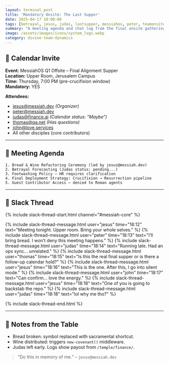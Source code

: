 ```yaml
---
layout: terminal_post
title: 'Mandatory Onsite: The Last Supper'
date: 2025-04-17 10:00:00
tags: [betrayal, jesus, judas, lastsupper, messiahos, peter, teamonsite, thomas, john]
summary: "A meeting agenda and chat log from the final onsite gathering of the MessiahOS core team."
image: /assets/images/icons/system_logs.webp
category: divine-team-dynamics
---
```


## 📅 Calendar Invite

**Event:** MessiahOS Q1 Offsite – Final Alignment Supper  
**Location:** Upper Room, Jerusalem Campus  
**Time:** Thursday, 7:00 PM (pre-crucifixion window)  
**Mandatory:** YES

**Attendees:**

-   jesus@messiah.dev _(Organizer)_
-   peter@messiah.dev
-   judas@finance.ai _(Calendar status: “Maybe”)_
-   thomas@qa.net _(Has questions)_
-   john@love.services
-   All other disciples (core contributors)

---

## 🧾 Meeting Agenda

```
1. Bread & Wine Refactoring Ceremony (led by jesus@messiah.dev)
2. Betrayal Forecasting (Judas status: pending...)
3. Footwashing Policy — HR requires clarification
4. Final Deployment Strategy: Crucifixion → Resurrection pipeline
5. Guest Contributor Access — denied to Roman agents
```

---

## 💬 Slack Thread

{% include slack-thread-start.html channel="#messiah-core" %}

{% include slack-thread-message.html user="jesus" time="18:12" text="Meeting tonight. Upper room. Bring your whole selves." %}
{% include slack-thread-message.html user="peter" time="18:13" text="I’ll bring bread. I won’t deny this meeting happens." %}
{% include slack-thread-message.html user="judas" time="18:14" text="Running late. Had an ops sync... unrelated." %}
{% include slack-thread-message.html user="thomas" time="18:15" text="Is this the real final supper or is there a follow-up calendar hold?" %}
{% include slack-thread-message.html user="jesus" time="18:16" text="This is the one. After this, I go into silent mode." %}
{% include slack-thread-message.html user="john" time="18:17" text="Can confirm... love the energy." %}
{% include slack-thread-message.html user="jesus" time="18:18" text="One of you is going to backstab the repo." %}
{% include slack-thread-message.html user="judas" time="18:18" text="lol why me tho?" %}

{% include slack-thread-end.html %}

---

## 🍷 Notes from the Table

-   Bread broken: symbol replaced with sacramental shortcut.
-   Wine distributed: triggers `new-covenant()` middleware.
-   Judas left early. Logs show payout from `/temple/finance/`.

> “Do this in memory of me.” – `jesus@messiah.dev`
